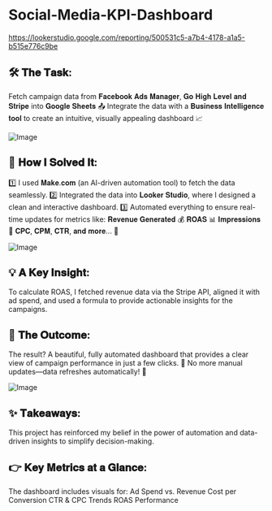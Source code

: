 # Social-Media-KPI-Dashboard

https://lookerstudio.google.com/reporting/500531c5-a7b4-4178-a1a5-b515e776c9be

## 🛠️ 𝐓𝐡𝐞 𝐓𝐚𝐬𝐤:
Fetch campaign data from 𝐅𝐚𝐜𝐞𝐛𝐨𝐨𝐤 𝐀𝐝𝐬 𝐌𝐚𝐧𝐚𝐠𝐞𝐫, 𝐆𝐨 𝐇𝐢𝐠𝐡 𝐋𝐞𝐯𝐞𝐥 𝐚𝐧𝐝 𝐒𝐭𝐫𝐢𝐩𝐞 into 𝐆𝐨𝐨𝐠𝐥𝐞 𝐒𝐡𝐞𝐞𝐭𝐬 📤
Integrate the data with a 𝐁𝐮𝐬𝐢𝐧𝐞𝐬𝐬 𝐈𝐧𝐭𝐞𝐥𝐥𝐢𝐠𝐞𝐧𝐜𝐞 𝐭𝐨𝐨𝐥 to create an intuitive, visually appealing dashboard 📈

![Image](https://github.com/user-attachments/assets/2da92f4f-941f-4449-a8db-2270dd2d9d18)

## 🔗 𝐇𝐨𝐰 𝐈 𝐒𝐨𝐥𝐯𝐞𝐝 𝐈𝐭:
1️⃣ I used 𝐌𝐚𝐤𝐞.𝐜𝐨𝐦 (an AI-driven automation tool) to fetch the data seamlessly.
2️⃣ Integrated the data into 𝐋𝐨𝐨𝐤𝐞𝐫 𝐒𝐭𝐮𝐝𝐢𝐨, where I designed a clean and interactive dashboard.
3️⃣ Automated everything to ensure real-time updates for metrics like:
𝐑𝐞𝐯𝐞𝐧𝐮𝐞 𝐆𝐞𝐧𝐞𝐫𝐚𝐭𝐞𝐝 💰
𝐑𝐎𝐀𝐒 📊
𝐈𝐦𝐩𝐫𝐞𝐬𝐬𝐢𝐨𝐧𝐬 👀
𝐂𝐏𝐂, 𝐂𝐏𝐌, 𝐂𝐓𝐑, 𝐚𝐧𝐝 𝐦𝐨𝐫𝐞... 🚀

![Image](https://github.com/user-attachments/assets/2bbe052b-09a0-4456-86d7-c111f91ae261)

## 💡 𝐀 𝐊𝐞𝐲 𝐈𝐧𝐬𝐢𝐠𝐡𝐭:
To calculate ROAS, I fetched revenue data via the Stripe API, aligned it with ad spend, and used a formula to provide actionable insights for the campaigns.

## 🎯 𝐓𝐡𝐞 𝐎𝐮𝐭𝐜𝐨𝐦𝐞:
The result? A beautiful, fully automated dashboard that provides a clear view of campaign performance in just a few clicks. 📅 No more manual updates—data refreshes automatically! 🙌

![Image](https://github.com/user-attachments/assets/3535c93b-d410-494f-a5b7-28180327efaa)

## ✨ 𝐓𝐚𝐤𝐞𝐚𝐰𝐚𝐲𝐬:
This project has reinforced my belief in the power of automation and data-driven insights to simplify decision-making.

## 👉 𝐊𝐞𝐲 𝐌𝐞𝐭𝐫𝐢𝐜𝐬 𝐚𝐭 𝐚 𝐆𝐥𝐚𝐧𝐜𝐞:
The dashboard includes visuals for:
Ad Spend vs. Revenue
Cost per Conversion
CTR & CPC Trends
ROAS Performance
